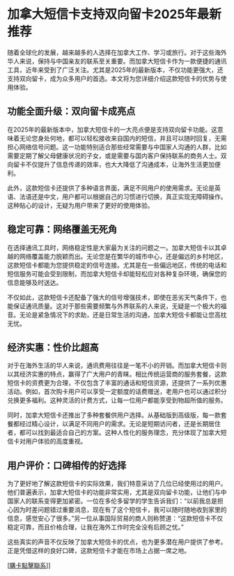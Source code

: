 # 加拿大短信卡支持双向留卡2025年最新推荐

随着全球化的发展，越来越多的人选择在加拿大工作、学习或旅行。对于这些海外华人来说，保持与中国亲友的联系至关重要。而加拿大短信卡作为一款便捷的通讯工具，近年来受到了广泛关注。尤其是2025年的最新版本，不仅功能更强大，还支持双向留卡，成为众多用户的首选。本文将为您详细介绍这款短信卡的优势与使用体验。

## 功能全面升级：双向留卡成亮点

在2025年的最新版本中，加拿大短信卡的一大亮点便是支持双向留卡功能。这意味着无论您身处何地，都可以轻松接收来自国内的短信，并且可以随时回复，无需担心网络信号问题。这一功能特别适合那些经常需要与中国家人沟通的人群，比如需要定期了解父母健康状况的子女，或是需要与国内客户保持联系的商务人士。双向留卡不仅提升了信息传递的效率，也大大降低了沟通成本，让海外生活更加便利。

此外，这款短信卡还提供了多种语言界面，满足不同用户的使用需求。无论是英语、法语还是中文，用户都可以根据自己的习惯进行切换，真正实现无障碍操作。这种贴心的设计，无疑为用户带来了更好的使用体验。

## 稳定可靠：网络覆盖无死角

在选择通讯工具时，网络稳定性是大家最为关注的问题之一。加拿大短信卡以其卓越的网络覆盖能力脱颖而出。无论您是在繁华的城市中心，还是偏远的乡村地区，这款短信卡都能为您提供稳定的信号连接。尤其是在一些偏远地区，传统的电话和短信服务可能会受到限制，而加拿大短信卡却能轻松应对各种复杂环境，确保您的信息能够及时送达。

不仅如此，这款短信卡还配备了强大的信号增强技术，即使在恶劣天气条件下，也能保证通讯质量。这对于那些需要频繁与外界联系的人来说，无疑是一个极大的福音。无论是紧急情况下的求助，还是日常生活的沟通，加拿大短信卡都能让您高枕无忧。

## 经济实惠：性价比超高

对于在海外生活的华人来说，通讯费用往往是一笔不小的开销。而加拿大短信卡则以其经济实惠的特点，赢得了广大用户的青睐。相比传统运营商的服务套餐，这款短信卡的资费更为合理，不仅包含了丰富的通话和短信资源，还提供了一系列优惠活动。例如，首次购卡用户可以享受一定额度的话费赠送，老用户也可以通过积分兑换更多福利。这种灵活的计费方式，让每一位用户都能享受到物超所值的服务。

同时，加拿大短信卡还推出了多种套餐供用户选择。从基础版到高级版，每一款套餐都经过精心设计，以满足不同用户的需求。无论是短期访问者，还是长期居住者，都可以找到最适合自己的方案。这种人性化的服务理念，充分体现了加拿大短信卡对用户体验的高度重视。

## 用户评价：口碑相传的好选择

为了更好地了解这款短信卡的实际效果，我们特意采访了几位已经使用过的用户。他们普遍表示，加拿大短信卡的功能非常实用，尤其是双向留卡功能，让他们与中国家人的联系变得更加紧密。一位在多伦多留学的学生告诉我们：“以前我总是担心因为时差问题错过重要消息，现在有了这个短信卡，我可以随时随地收到家里的信息，感觉安心了很多。”另一位从事国际贸易的商人则称赞道：“这款短信卡不仅稳定可靠，而且价格合理，让我在海外工作时完全没有后顾之忧。”

这些真实的声音不仅反映了加拿大短信卡的优点，也为更多潜在用户提供了参考。正是凭借这样的良好口碑，这款短信卡才能在市场上占据一席之地。

[[購卡點擊聯系](https://t.me/s/SXDXQF)]]